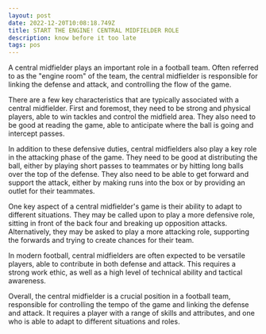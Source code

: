 ```yaml
---
layout: post
date: 2022-12-20T10:08:18.749Z
title: START THE ENGINE! CENTRAL MIDFIELDER ROLE
description: know before it too late
tags: pos
---
```

A central midfielder plays an important role in a football team. Often referred to as the "engine room" of the team, the central midfielder is responsible for linking the defense and attack, and controlling the flow of the game.

There are a few key characteristics that are typically associated with a central midfielder. First and foremost, they need to be strong and physical players, able to win tackles and control the midfield area. They also need to be good at reading the game, able to anticipate where the ball is going and intercept passes.

In addition to these defensive duties, central midfielders also play a key role in the attacking phase of the game. They need to be good at distributing the ball, either by playing short passes to teammates or by hitting long balls over the top of the defense. They also need to be able to get forward and support the attack, either by making runs into the box or by providing an outlet for their teammates.

One key aspect of a central midfielder's game is their ability to adapt to different situations. They may be called upon to play a more defensive role, sitting in front of the back four and breaking up opposition attacks. Alternatively, they may be asked to play a more attacking role, supporting the forwards and trying to create chances for their team.

In modern football, central midfielders are often expected to be versatile players, able to contribute in both defense and attack. This requires a strong work ethic, as well as a high level of technical ability and tactical awareness.

Overall, the central midfielder is a crucial position in a football team, responsible for controlling the tempo of the game and linking the defense and attack. It requires a player with a range of skills and attributes, and one who is able to adapt to different situations and roles.
